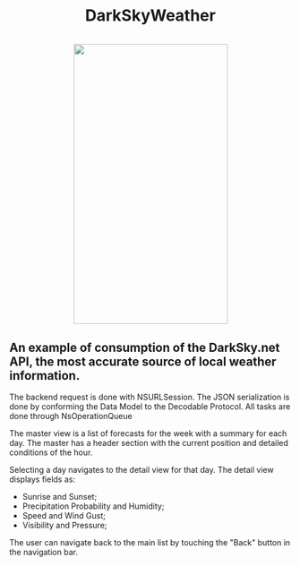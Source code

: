   
<h1 align="center">
<b>DarkSkyWeather</b><br>
  <br>
   <img width="275" height="500" src="https://user-images.githubusercontent.com/16679908/50728547-778ad880-10f9-11e9-8dfb-dadc3165def9.gif">
</h1>

## An example of consumption of the DarkSky.net API, the most accurate source of local weather information.

The backend request is done with NSURLSession.
The JSON serialization is done by conforming the Data Model to the Decodable Protocol.
All tasks are done through NsOperationQueue 

The master view is a list of forecasts for the week with a summary for each day. The master has a header section with the current position and detailed conditions of the hour.

Selecting a day navigates to the detail view for that day.
The detail view displays fields as: 
- Sunrise and Sunset; 
- Precipitation Probability and Humidity;
- Speed and Wind Gust;
- Visibility and  Pressure;

The user can navigate back to the main list by touching the "Back" button in the navigation bar.



